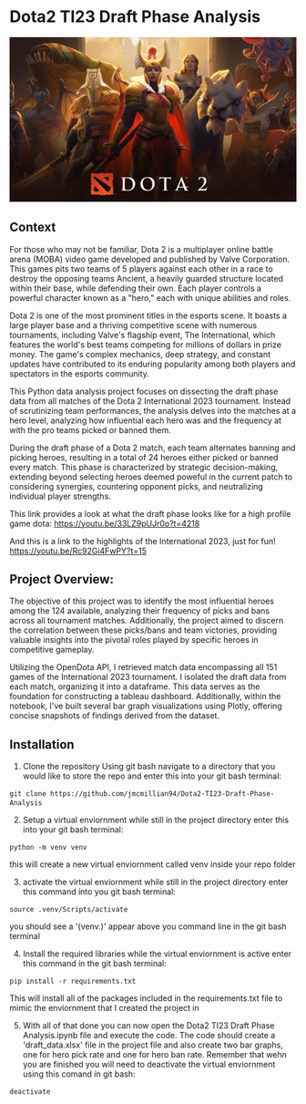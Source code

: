 # Dota2 TI23 Draft Phase Analysis

![dota 2 banner](capsule_616x353.jpg)

## Context
For those who may not be familiar, Dota 2 is a multiplayer online battle arena (MOBA) video game developed and published by Valve Corporation. This games pits two teams of 5 players against each other in a race to destroy the opposing teams Ancient, a heavily guarded structure located within their base, while defending their own. Each player controls a powerful character known as a "hero," each with unique abilities and roles.

Dota 2 is one of the most prominent titles in the esports scene. It boasts a large player base and a thriving competitive scene with numerous tournaments, including Valve's flagship event, The International, which features the world's best teams competing for millions of dollars in prize money. The game's complex mechanics, deep strategy, and constant updates have contributed to its enduring popularity among both players and spectators in the esports community.

This Python data analysis project focuses on dissecting the draft phase data from all matches of the Dota 2 International 2023 tournament. Instead of scrutinizing team performances, the analysis delves into the matches at a hero level, analyzing how influential each hero was and the frequency at with the pro teams picked or banned them. 

During the draft phase of a Dota 2 match, each team alternates banning and picking heroes, resulting in a total of 24 heroes either picked or banned every match. This phase is characterized by strategic decision-making, extending beyond selecting heroes deemed poweful in the current patch to considering synergies, countering opponent picks, and neutralizing individual player strengths.

This link provides a look at what the draft phase looks like for a high profile game dota:
https://youtu.be/33LZ9pUJr0o?t=4218

And this is a link to the highlights of the International 2023, just for fun!
https://youtu.be/Rc92Gi4FwPY?t=15

## Project Overview:

The objective of this project was to identify the most influential heroes among the 124 available, analyzing their frequency of picks and bans across all tournament matches. Additionally, the project aimed to discern the correlation between these picks/bans and team victories, providing valuable insights into the pivotal roles played by specific heroes in competitive gameplay.

Utilizing the OpenDota API, I retrieved match data encompassing all 151 games of the International 2023 tournament. I isolated the draft data from each match, organizing it into a dataframe. This data serves as the foundation for constructing a tableau dashboard. Additionally, within the notebook, I've built several bar graph visualizations using Plotly, offering concise snapshots of findings derived from the dataset.

## Installation

1. Clone the repository
Using git bash navigate to a directory that you would like to store the repo and enter this into your git bash terminal:
```
git clone https://github.com/jmcmillian94/Dota2-TI23-Draft-Phase-Analysis
```
2. Setup a virtual enviornment
while still in the project directory enter this into your git bash terminal:
```
python -m venv venv
```
this will create a new virtual enviornment called venv inside your repo folder
   
3. activate the virtual enviornment
while still in the project directory enter this command into you git bash terminal:
```
source .venv/Scripts/activate
```
you should see a '(venv.)' appear above you command line in the git bash terminal

4. Install the required libraries
while the virtual enviornment is active enter this command in the git bash terminal:
```
pip install -r requirements.txt
```
This will install all of the packages included in the requirements.txt file to mimic the enviornment that I created the project in

5. With all of that done you can now open the Dota2 TI23 Draft Phase Analysis.ipynb file and execute the code. The code should create a 'draft_data.xlsx' file in the project file and also create two bar graphs, one for hero pick rate and one for hero ban rate. Remember that wehn you are finished you will need to deactivate the virtual enviornment using this comand in git bash:
```
deactivate
```
